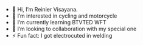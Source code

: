 
- 👋 Hi, I’m Reinier Visayana.
- 👀 I’m interested in cycling and motorcycle
- 🌱 I’m currently learning BTVTED WFT
- 💞️ I’m looking to collaboration with my special one
- ⚡ Fun fact: I got electrocuted in welding
